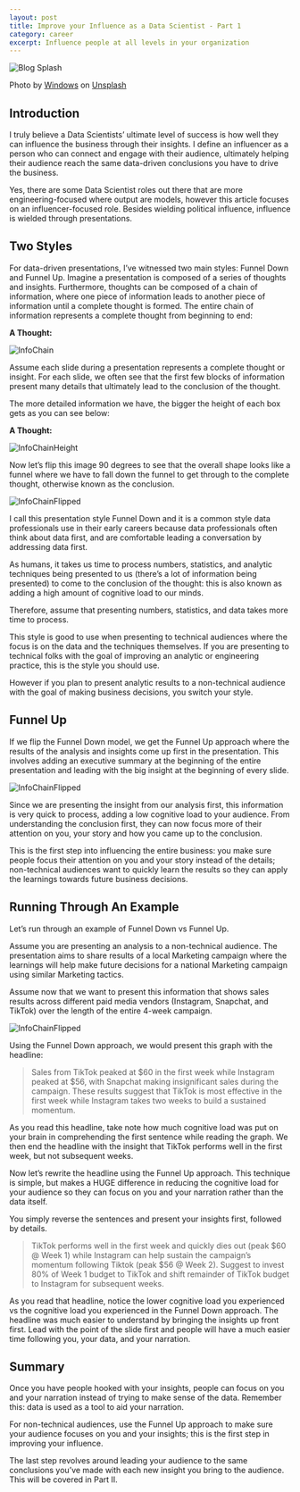 ```yaml
---
layout: post
title: Improve your Influence as a Data Scientist - Part 1
category: career
excerpt: Influence people at all levels in your organization
---
```


![Blog Splash](/images/Improve-Influence-1/splash.jpg)

Photo by [Windows](https://unsplash.com/@windows?utm_source=unsplash&utm_medium=referral&utm_content=creditCopyText) on [Unsplash](https://unsplash.com/s/photos/speech?utm_source=unsplash&utm_medium=referral&utm_content=creditCopyText)
  

## Introduction

I truly believe a Data Scientists’ ultimate level of success is how well they can influence the business through their insights. I define an influencer as a person who can connect and engage with their audience, ultimately helping their audience reach the same data-driven conclusions you have to drive the business. 

Yes, there are some Data Scientist roles out there that are more engineering-focused where output are models, however this article focuses on an influencer-focused role. Besides wielding political influence, influence is wielded through presentations.

## Two Styles

For data-driven presentations, I’ve witnessed two main styles: Funnel Down and Funnel Up. Imagine a presentation is composed of a series of thoughts and insights. Furthermore, thoughts can be composed of a chain of information, where one piece of information leads to another piece of information until a complete thought is formed. The entire chain of information represents a complete thought from beginning to end:

**A Thought:**

![InfoChain](/images/Improve-Influence-1/1.png)

Assume each slide during a presentation represents a complete thought or insight. For each slide, we often see that the first few blocks of information present many details that ultimately lead to the conclusion of the thought.

The more detailed information we have, the bigger the height of each box gets as you can see below:

**A Thought:**

![InfoChainHeight](/images/Improve-Influence-1/2.png)

Now let’s flip this image 90 degrees to see that the overall shape looks like a funnel where we have to fall down the funnel to get through to the complete thought, otherwise known as the conclusion.

![InfoChainFlipped](/images/Improve-Influence-1/3.png)

I call this presentation style Funnel Down and it is a common style data professionals use in their early careers because data professionals often think about data first, and are comfortable leading a conversation by addressing data first. 

As humans, it takes us time to process numbers, statistics, and analytic techniques being presented to us (there’s a lot of information being presented) to come to the conclusion of the thought: this is also known as adding a high amount of cognitive load to our minds.

Therefore, assume that presenting numbers, statistics, and data takes more time to process.

This style is good to use when presenting to technical audiences where the focus is on the data and the techniques themselves. If you are presenting to technical folks with the goal of improving an analytic or engineering practice, this is the style you should use.

However if you plan to present analytic results to a non-technical audience with the goal of making business decisions, you switch your style.

## Funnel Up

If we flip the Funnel Down model, we get the Funnel Up approach where the results of the analysis and insights come up first in the presentation. This involves adding an executive summary at the beginning of the entire presentation and leading with the big insight at the beginning of every slide.

![InfoChainFlipped](/images/Improve-Influence-1/4.png)

Since we are presenting the insight from our analysis first, this information is very quick to process, adding a low cognitive load to your audience. From understanding the conclusion first, they can now focus more of their attention on you, your story and how you came up to the conclusion.

This is the first step into influencing the entire business: you make sure people focus their attention on you and your story instead of the details; non-technical audiences want to quickly learn the results so they can apply the learnings towards future business decisions.

## Running Through An Example
Let’s run through an example of Funnel Down vs Funnel Up. 

Assume you are presenting an analysis to a non-technical audience. The presentation aims to share results of a local Marketing campaign where the learnings will help make future decisions for a national Marketing campaign using similar Marketing tactics.

Assume now that we want to present this information that shows sales results across different paid media vendors (Instagram, Snapchat, and TikTok) over the length of the entire 4-week campaign.

![InfoChainFlipped](/images/Improve-Influence-1/5.png)

Using the Funnel Down approach, we would present this graph with the headline:

> Sales from TikTok peaked at $60 in the first week while Instagram peaked at $56, with Snapchat making insignificant sales during the campaign. These results suggest that TikTok is most effective in the first week while Instagram takes two weeks to build a sustained momentum.

As you read this headline, take note how much cognitive load was put on your brain in comprehending the first sentence while reading the graph. We then end the headline with the insight that TikTok performs well in the first week, but not subsequent weeks.

Now let’s rewrite the headline using the Funnel Up approach. This technique is simple, but makes a HUGE difference in reducing the cognitive load for your audience so they can focus on you and your narration rather than the data itself.

You simply reverse the sentences and present your insights first, followed by details.

> TikTok performs well in the first week and quickly dies out (peak $60 @ Week 1) while Instagram can help sustain the campaign’s momentum following Tiktok (peak $56 @ Week 2). Suggest to invest 80% of Week 1 budget to TikTok and shift remainder of TikTok budget to Instagram for subsequent weeks.

As you read that headline, notice the lower cognitive load you experienced vs the cognitive load you experienced in the Funnel Down approach. The headline was much easier to understand by bringing the insights up front first. Lead with the point of the slide first and people will have a much easier time following you, your data, and your narration.

## Summary

Once you have people hooked with your insights, people can focus on you and your narration instead of trying to make sense of the data. Remember this: data is used as a tool to aid your narration.

For non-technical audiences, use the Funnel Up approach to make sure your audience focuses on you and your insights; this is the first step in improving your influence.

The last step revolves around leading your audience to the same conclusions you’ve made with each new insight you bring to the audience. This will be covered in Part II.

